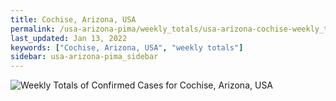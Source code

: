 ```yaml
---
title: Cochise, Arizona, USA
permalink: /usa-arizona-pima/weekly_totals/usa-arizona-cochise-weekly_totals.html
last_updated: Jan 13, 2022
keywords: ["Cochise, Arizona, USA", "weekly totals"]
sidebar: usa-arizona-pima_sidebar
---
```


![Weekly Totals of Confirmed Cases for Cochise, Arizona, USA](/covid_tracker/images/graphs/usa-arizona-cochise-weekly_totals_graph.png)
